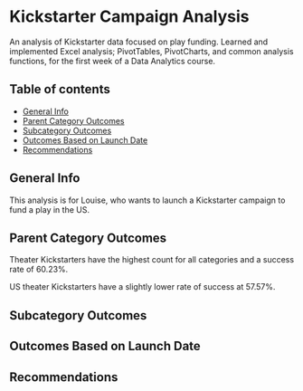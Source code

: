 # Kickstarter Campaign Analysis
An analysis of Kickstarter data focused on play funding. Learned and implemented Excel analysis; PivotTables, PivotCharts, and common analysis functions, for the first week of a Data Analytics course.

## Table of contents
* [General Info](#general-info)
* [Parent Category Outcomes](#parent-category-outcomes)
* [Subcategory Outcomes](#subcategory-outcomes)
* [Outcomes Based on Launch Date](#outcomes-based-on-launch-date)
* [Recommendations](#recommendations)

## General Info
This analysis is for Louise, who wants to launch a Kickstarter campaign to fund a play in the US.

## Parent Category Outcomes
Theater Kickstarters have the highest count for all categories and a success rate of 60.23%.

US theater Kickstarters have a slightly lower rate of success at 57.57%.

## Subcategory Outcomes


## Outcomes Based on Launch Date

## Recommendations
